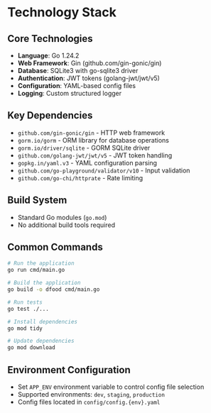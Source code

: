 # Technology Stack

## Core Technologies
- **Language**: Go 1.24.2
- **Web Framework**: Gin (github.com/gin-gonic/gin)
- **Database**: SQLite3 with go-sqlite3 driver
- **Authentication**: JWT tokens (golang-jwt/jwt/v5)
- **Configuration**: YAML-based config files
- **Logging**: Custom structured logger

## Key Dependencies
- `github.com/gin-gonic/gin` - HTTP web framework
- `gorm.io/gorm` - ORM library for database operations
- `gorm.io/driver/sqlite` - GORM SQLite driver
- `github.com/golang-jwt/jwt/v5` - JWT token handling
- `gopkg.in/yaml.v3` - YAML configuration parsing
- `github.com/go-playground/validator/v10` - Input validation
- `github.com/go-chi/httprate` - Rate limiting

## Build System
- Standard Go modules (`go.mod`)
- No additional build tools required

## Common Commands
```bash
# Run the application
go run cmd/main.go

# Build the application
go build -o dfood cmd/main.go

# Run tests
go test ./...

# Install dependencies
go mod tidy

# Update dependencies
go mod download
```

## Environment Configuration
- Set `APP_ENV` environment variable to control config file selection
- Supported environments: `dev`, `staging`, `production`
- Config files located in `config/config.{env}.yaml`